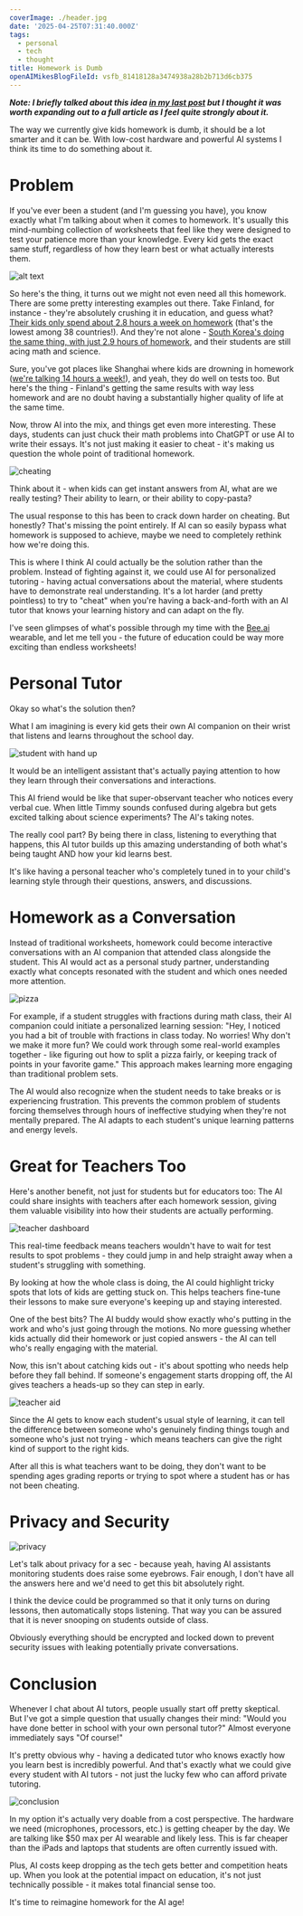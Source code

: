 ```yaml
---
coverImage: ./header.jpg
date: '2025-04-25T07:31:40.000Z'
tags:
  - personal
  - tech
  - thought
title: Homework is Dumb
openAIMikesBlogFileId: vsfb_81418128a3474938a28b2b713d6cb375
---
```


***Note: I briefly talked about this idea [in my last post](https://mikecann.blog/posts/always-listening-a-month-with-the-bee-computer-ai-assistant#the-futures-coming-ready-or-not) but I thought it was worth expanding out to a full article as I feel quite strongly about it.***

The way we currently give kids homework is dumb, it should be a lot smarter and it can be. With low-cost hardware and powerful AI systems I think its time to do something about it.

# Problem

If you've ever been a student (and I'm guessing you have), you know exactly what I'm talking about when it comes to homework. It's usually this mind-numbing collection of worksheets that feel like they were designed to test your patience more than your knowledge. Every kid gets the exact same stuff, regardless of how they learn best or what actually interests them.

![alt text](./finlandvsshanghi.webp)

So here's the thing, it turns out we might not even need all this homework. There are some pretty interesting examples out there. Take Finland, for instance - they're absolutely crushing it in education, and guess what? [Their kids only spend about 2.8 hours a week on homework](https://www.weforum.org/stories/2016/11/finland-has-one-of-the-worlds-best-education-systems-four-ways-it-beats-the-us) (that's the lowest among 38 countries!). And they're not alone - [South Korea's doing the same thing, with just 2.9 hours of homework](https://www.marshridge.com/successful-countries-that-allocate-less-homework-to-students), and their students are still acing math and science.

Sure, you've got places like Shanghai where kids are drowning in homework ([we're talking 14 hours a week!](https://www.oecd.org/content/dam/oecd/en/publications/reports/2014/12/does-homework-perpetuate-inequities-in-education_g17a258a/5jxrhqhtx2xt-en.pdf)), and yeah, they do well on tests too. But here's the thing - Finland's getting the same results with way less homework and are no doubt having a substantially higher quality of life at the same time.

Now, throw AI into the mix, and things get even more interesting. These days, students can just chuck their math problems into ChatGPT or use AI to write their essays. It's not just making it easier to cheat - it's making us question the whole point of traditional homework.

![cheating](./cheating.webp)

Think about it - when kids can get instant answers from AI, what are we really testing? Their ability to learn, or their ability to copy-pasta?

The usual response to this has been to crack down harder on cheating. But honestly? That's missing the point entirely. If AI can so easily bypass what homework is supposed to achieve, maybe we need to completely rethink how we're doing this.

This is where I think AI could actually be the solution rather than the problem. Instead of fighting against it, we could use AI for personalized tutoring - having actual conversations about the material, where students have to demonstrate real understanding. It's a lot harder (and pretty pointless) to try to "cheat" when you're having a back-and-forth with an AI tutor that knows your learning history and can adapt on the fly.

I've seen glimpses of what's possible through my time with the [Bee.ai](http://Bee.ai) wearable, and let me tell you - the future of education could be way more exciting than endless worksheets!

# Personal Tutor

Okay so what's the solution then?

What I am imagining is every kid gets their own AI companion on their wrist that listens and learns throughout the school day. 

![student with hand up](./handup.webp)

It would be an intelligent assistant that's actually paying attention to how they learn through their conversations and interactions. 

This AI friend would be like that super-observant teacher who notices every verbal cue. When little Timmy sounds confused during algebra but gets excited talking about science experiments? The AI's taking notes. 

The really cool part? By being there in class, listening to everything that happens, this AI tutor builds up this amazing understanding of both what's being taught AND how your kid learns best. 

It's like having a personal teacher who's completely tuned in to your child's learning style through their questions, answers, and discussions. 

# Homework as a Conversation

Instead of traditional worksheets, homework could become interactive conversations with an AI companion that attended class alongside the student. This AI would act as a personal study partner, understanding exactly what concepts resonated with the student and which ones needed more attention.

![pizza](./pizza.webp)

For example, if a student struggles with fractions during math class, their AI companion could initiate a personalized learning session: "Hey, I noticed you had a bit of trouble with fractions in class today. No worries! Why don't we make it more fun? We could work through some real-world examples together - like figuring out how to split a pizza fairly, or keeping track of points in your favorite game." This approach makes learning more engaging than traditional problem sets.

The AI would also recognize when the student needs to take breaks or is experiencing frustration. This prevents the common problem of students forcing themselves through hours of ineffective studying when they're not mentally prepared. The AI adapts to each student's unique learning patterns and energy levels.

# Great for Teachers Too

Here's another benefit, not just for students but for educators too: The AI could share insights with teachers after each homework session, giving them valuable visibility into how their students are actually performing.

![teacher dashboard](./teacher-dashboard.webp)

This real-time feedback means teachers wouldn't have to wait for test results to spot problems - they could jump in and help straight away when a student's struggling with something.

By looking at how the whole class is doing, the AI could highlight tricky spots that lots of kids are getting stuck on. This helps teachers fine-tune their lessons to make sure everyone's keeping up and staying interested.

One of the best bits? The AI buddy would show exactly who's putting in the work and who's just going through the motions. No more guessing whether kids actually did their homework or just copied answers - the AI can tell who's really engaging with the material.

Now, this isn't about catching kids out - it's about spotting who needs help before they fall behind. If someone's engagement starts dropping off, the AI gives teachers a heads-up so they can step in early.

![teacher aid](./teacher-aid.webp)

Since the AI gets to know each student's usual style of learning, it can tell the difference between someone who's genuinely finding things tough and someone who's just not trying - which means teachers can give the right kind of support to the right kids.

After all this is what teachers want to be doing, they don't want to be spending ages grading reports or trying to spot where a student has or has not been cheating.

# Privacy and Security

![privacy](./privacy.webp)

Let's talk about privacy for a sec - because yeah, having AI assistants monitoring students does raise some eyebrows. Fair enough, I don't have all the answers here and we'd need to get this bit absolutely right.

I think the device could be programmed so that it only turns on during lessons, then automatically stops listening. That way you can be assured that it is never snooping on students outside of class.

Obviously everything should be encrypted and locked down to prevent security issues with leaking potentially private conversations. 

# Conclusion

Whenever I chat about AI tutors, people usually start off pretty skeptical. But I've got a simple question that usually changes their mind: "Would you have done better in school with your own personal tutor?" Almost everyone immediately says "Of course!"

It's pretty obvious why - having a dedicated tutor who knows exactly how you learn best is incredibly powerful. And that's exactly what we could give every student with AI tutors - not just the lucky few who can afford private tutoring.

![conclusion](./conclusion.webp)

In my option it's actually very doable from a cost perspective. The hardware we need (microphones, processors, etc.) is getting cheaper by the day. We are talking like $50 max per AI wearable and likely less. This is far cheaper than the iPads and laptops that students are often currently issued with.

Plus, AI costs keep dropping as the tech gets better and competition heats up. When you look at the potential impact on education, it's not just technically possible - it makes total financial sense too.

It's time to reimagine homework for the AI age!

